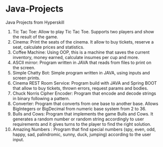 # Java-Projects
Java Projects from Hyperskill

1. Tic Tac Toe: Allow to play Tic Tac Toe. Supports two players and show the result of the game.
2. Cinema: Print the seats of the cinema. It allow to buy tickets, reserve a seat, calculate prices and statistics.
3. Coffee Machine: Using OOP, this is a machine that saves the current inventory, money earned, calculate insumes per cup and more.
4. ASCII mirror: Program written in JAVA that reads from files to print on the screen.
5. Simple Chatty Bot: Simple program written in JAVA, using inputs and screen prints.
6. Cinema REST Room Service: Program build with JAVA and Spring BOOT that allow to buy tickets, thrown errors, request params and bodies.
7. Chuck Norris Cipher Encoder: Program that encode and decode strings in binary following a pattern.
8. Converter: Program that converts from one base to another base. Allows BigIntegers or BigDecimal from numeric base system from 2 to 36.
9. Bulls and Cows: Program that implements the game Bulls and Cows. It generates a random number or random string accordingly to user requirements and it gives turns to the player to find the right solution.
10. Amazing Numbers : Program that find special numbers (spy, even, odd, happy, sad, palindromic, sunny, duck, jumping) according to the user input.
